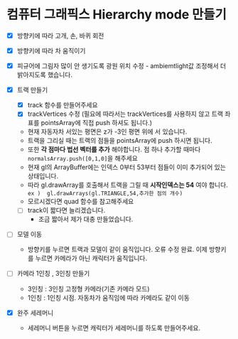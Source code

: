 # 컴퓨터 그래픽스 Hierarchy mode 만들기

- [X] 방향키에 따라 고개, 손, 바퀴 회전

- [X] 방향키에 따라 차 움직이기 

- [X] 피규어에 그림자 많이 안 생기도록 광원 위치 수정
      - ambiemtlight값 조정해서 더 밝아지도록 했습니다.

- [X] 트랙 만들기
  - [X] track 함수를 만들어주세요
  - [X] trackVertices 수정 (필요에 따라서는 trackVertices를 사용하지 않고 트랙 좌표를 pointsArray에 직접 push 하셔도 됩니다.)
  - 현재 자동자차 서있는 평면은 z가 -3인 평면 위에 서 있습니다. 
  - 트랙을 그리실 때는 트랙의 점들을 pointsArray에 push 하시면 됩니다.
  - 또한 **각 점마다 법선 벡터를 추가** 해야합니다. 점 하나 추가할 때마다 `normalsArray.push([0,1,0]`을 해주세요
  - 현재 gl의 ArrayBuffer에는 인덱스 0부터 53부터 점들이 이미 추가되어 있는 상태입니다. 
  - 따라 gl.drawArray를 호출해서 트랙을 그릴 때 **시작인덱스는 54** 여야 합니다.
    `ex )  gl.drawArrays(gl.TRIANGLE,54,추가한 점의 개수)`
  - 모르시겠다면 quad 함수를 참고해주세요
  - [ ] track이 짧다면 늘리겠습니다.
      - 조금 짧아서 제가 대충 만들었습니다.
    
- [ ] 모델 이동
  - 방향키를 누르면 트랙과 모델이 같이 움직입니다.  오류 수정 완료. 이제 방향키를 누르면 카메라가 아닌 캐릭터가 움직입니다.

- [ ] 카메라 1인칭 , 3인칭 만들기
  - 3인칭 : 3인칭 고정형 카메라(기존 카메라 모드)
  - 1인칭 : 1인칭 시점. 자동차가 움직임에 따라 카메라도 같이 이동

- [X]  완주 세레머니
   - 세레머니 버튼을 누르면 캐릭터가 세레머니를 하도록 만들어주세요.



 


